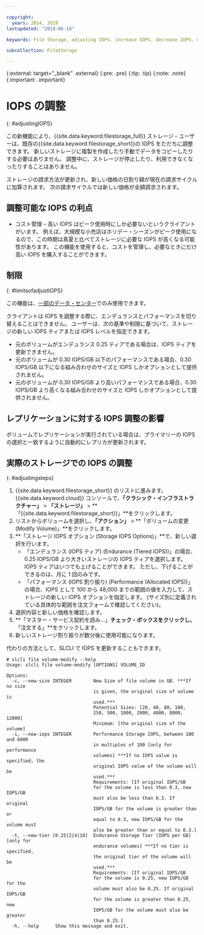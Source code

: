 ```yaml
---

copyright:
  years: 2014, 2019
lastupdated: "2019-06-10"

keywords: File Storage, adjusting IOPS, increase IOPS, decrease IOPS, modify IOPS

subcollection: FileStorage

---
```

{:external: target="_blank" .external}
{:pre: .pre}
{:tip: .tip}
{:note: .note}
{:important: .important}

# IOPS の調整
{: #adjustingIOPS}

この新機能により、{{site.data.keyword.filestorage_full}} ストレージ・ユーザーは、既存の{{site.data.keyword.filestorage_short}}の IOPS をただちに調整できます。 新しいストレージに複製を作成したり手動でデータをコピーしたりする必要はありません。 調整中に、ストレージが停止したり、利用できなくなったりすることはありません。

ストレージの請求方法が更新され、新しい価格の日割り額が現在の請求サイクルに加算されます。 次の請求サイクルでは新しい価格が全額請求されます。


## 調整可能な IOPS の利点

- コスト管理 – 高い IOPS はピーク使用時にしか必要ないというクライアントがいます。 例えば、大規模な小売店はホリデー・シーズンがピーク使用になるので、この時期は真夏と比べてストレージに必要な IOPS が高くなる可能性があります。 この機能を使用すると、コストを管理し、必要なときにだけ高い IOPS を購入することができます。

## 制限
{: #limitsofadjustIOPS}

この機能は、[一部のデータ・センター](/docs/infrastructure/FileStorage?topic=FileStorage-news)でのみ使用できます。

クライアントは IOPS を調整する際に、エンデュランスとパフォーマンスを切り替えることはできません。 ユーザーは、次の基準や制限に基づいて、ストレージの新しい IOPS ティアまたは IOPS レベルを指定できます。

- 元のボリュームがエンデュランス 0.25 ティアである場合は、IOPS ティアを更新できません。
- 元のボリュームが 0.30 IOPS/GB 以下のパフォーマンスである場合、0.30 IOPS/GB 以下になる組み合わせのサイズと IOPS しかオプションとして提供されません。
- 元のボリュームが 0.30 IOPS/GB より高いパフォーマンスである場合、0.30 IOPS/GB より高くなる組み合わせのサイズと IOPS しかオプションとして提供されません。

## レプリケーションに対する IOPS 調整の影響

ボリュームでレプリケーションが実行されている場合は、プライマリーの IOPS の選択と一致するように自動的にレプリカが更新されます。

## 実際のストレージでの IOPS の調整
{: #adjustingsteps}

1. {{site.data.keyword.filestorage_short}} のリストに進みます。{{site.data.keyword.cloud}} コンソールで、**「クラシック・インフラストラクチャー」** > **「ストレージ」** > **「{{site.data.keyword.filestorage_short}}」**をクリックします。
2. リストからボリュームを選択し、**「アクション」** > **「ボリュームの変更 (Modify Volume)」**をクリックします。
3. **「ストレージ IOPS オプション (Storage IOPS Options)」**で、新しい選択を行います。
    - 「エンデュランス (IOPS ティア) (Endurance (Tiered IOPS))」の場合、0.25 IOPS/GB より大きいストレージの IOPS ティアを選択します。 IOPS ティアはいつでも上げることができます。 ただし、下げることができるのは、月に 1 回のみです。
    - 「パフォーマンス (IOPS 割り振り) (Performance (Allocated IOPS))」の場合、IOPS として 100 から 48,000 までの範囲の値を入力して、ストレージの新しい IOPS オプションを指定します。 (サイズ別に定義されている具体的な範囲を注文フォームで確認してください)。
4. 選択内容と新しい価格を確認します。
5. **「マスター・サービス契約を読み...」**チェック・ボックスをクリックし、**「注文する」**をクリックします。
6. 新しいストレージ割り振りが数分後に使用可能になります。

代わりの方法として、SLCLI で IOPS を更新することもできます。
```
# slcli file volume-modify --help
Usage: slcli file volume-modify [OPTIONS] VOLUME_ID

Options:
  -c, --new-size INTEGER        New Size of file volume in GB. ***If no size
                                is given, the original size of volume is
                                used.***
                                Potential Sizes: [20, 40, 80, 100,
                                250, 500, 1000, 2000, 4000, 8000, 12000]
                                Minimum: [the original size of the volume]
  -i, --new-iops INTEGER        Performance Storage IOPS, between 100 and 6000
                                in multiples of 100 [only for performance
                                volumes] ***If no IOPS value is specified, the
                                original IOPS value of the volume will be
                                used.***
                                Requirements: [If original IOPS/GB
                                for the volume is less than 0.3, new IOPS/GB
                                must also be less than 0.3. If original
                                IOPS/GB for the volume is greater than or
                                equal to 0.3, new IOPS/GB for the volume must
                                also be greater than or equal to 0.3.]
  -t, --new-tier [0.25|2|4|10]  Endurance Storage Tier (IOPS per GB) [only for
                                endurance volumes] ***If no tier is specified,
                                the original tier of the volume will be
                                used.***
                                Requirements: [If original IOPS/GB
                                for the volume is 0.25, new IOPS/GB for the
                                volume must also be 0.25. If original IOPS/GB
                                for the volume is greater than 0.25, new
                                IOPS/GB for the volume must also be greater
                                than 0.25.]
  -h, --help      Show this message and exit.
```
